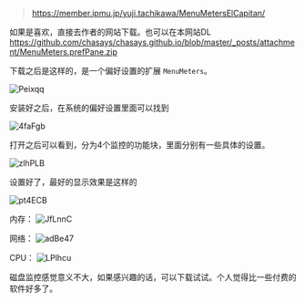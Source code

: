 >https://member.ipmu.jp/yuji.tachikawa/MenuMetersElCapitan/

如果是喜欢，直接去作者的网站下载。也可以在本网站DL
https://github.com/chasays/chasays.github.io/blob/master/_posts/attachment/MenuMeters.prefPane.zip

下载之后是这样的，是一个偏好设置的扩展 `MenuMeters`。

![Peixqq](https://gitee.com/stormzhang/mdPic/raw/master/uPic/Peixqq.png)

安装好之后，在系统的偏好设置里面可以找到

![4faFgb](https://gitee.com/stormzhang/mdPic/raw/master/uPic/4faFgb.png)

打开之后可以看到，分为4个监控的功能块，里面分别有一些具体的设置。


![zlhPLB](https://gitee.com/stormzhang/mdPic/raw/master/uPic/zlhPLB.png)


设置好了，最好的显示效果是这样的

![pt4ECB](https://gitee.com/stormzhang/mdPic/raw/master/uPic/pt4ECB.png)


内存：
![JfLnnC](https://gitee.com/stormzhang/mdPic/raw/master/uPic/JfLnnC.png)

网络：
![adBe47](https://gitee.com/stormzhang/mdPic/raw/master/uPic/adBe47.png)


CPU：
![LPlhcu](https://gitee.com/stormzhang/mdPic/raw/master/uPic/LPlhcu.png)

磁盘监控感觉意义不大，如果感兴趣的话，可以下载试试。个人觉得比一些付费的软件好多了。
